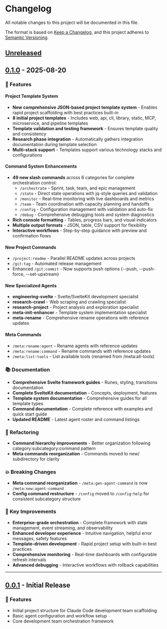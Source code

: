 # Changelog

All notable changes to this project will be documented in this file.

The format is based on [Keep a Changelog](https://keepachangelog.com/en/1.0.0/),
and this project adheres to [Semantic Versioning](https://semver.org/spec/v2.0.0.html).

## [Unreleased]

## [0.1.0] - 2025-08-20

### 🚀 Features

#### Project Template System
- **New comprehensive JSON-based project template system** - Enables rapid project scaffolding with best practices built-in
- **8 initial project templates** - Includes web, api, cli, library, static, MCP, microservice, and pipeline templates
- **Template validation and testing framework** - Ensures template quality and consistency
- **Research phase integration** - Automatically gathers integration documentation during template selection
- **Multi-stack support** - Templates support various technology stacks and configurations

#### Command System Enhancements
- **49 new slash commands** across 6 categories for complete orchestration control:
  - `/orchestrate` - Sprint, task, team, and epic management
  - `/state` - Direct state operations with jq-style queries and validation  
  - `/monitor` - Real-time monitoring with live dashboards and metrics
  - `/team` - Team coordination with capacity planning and handoffs
  - `/config` - Configuration management with validation and auto-fix
  - `/debug` - Comprehensive debugging tools and system diagnostics
- **Rich console formatting** - Tables, progress bars, and visual indicators
- **Multiple output formats** - JSON, table, CSV support for flexibility
- **Interactive workflows** - Step-by-step guidance with preview and confirmation flows

#### New Project Commands
- `/project:readme` - Parallel README updates across projects
- `/git:tag` - Automated release management
- Enhanced `/git:commit` - Now supports push options (--push, --push-force, --set-upstream)

#### New Specialized Agents
- **engineering-svelte** - Svelte/SvelteKit development specialist
- **research-crawl** - Web scraping and crawling specialist  
- **research-project** - Project analysis and exploration specialist
- **meta-init-enhancer** - Template system implementation specialist
- **meta-rename** - Comprehensive rename operations with reference updates

#### Meta Commands
- `/meta:rename:agent` - Rename agents with reference updates
- `/meta:rename:command` - Rename commands with reference updates
- `/meta:list:tools` - List available tools (renamed from /meta:all-tools)

### 📚 Documentation

- **Comprehensive Svelte framework guides** - Runes, styling, transitions documentation
- **Complete SvelteKit documentation** - Concepts, deployment, features
- **Template system documentation** - Comprehensive guides for all template types
- **Command documentation** - Complete reference with examples and quick start guide
- **Updated README** - Latest agent roster and command listings

### 🔧 Refactoring

- **Command hierarchy improvements** - Better organization following category:subcategory:command pattern
- **Meta commands reorganization** - Commands moved to new/ subdirectory for clarity

### 💥 Breaking Changes

- **Meta command reorganization** - `/meta:gen-agent-command` is now `/meta:new:agent-command`
- **Config command restructure** - `/config` moved to `/config:help` for consistent subcategory structure

### 🎯 Key Improvements

- **Enterprise-grade orchestration** - Complete framework with state management, event streaming, and observability
- **Enhanced developer experience** - Intuitive navigation, helpful error messages, safety features
- **Template-driven development** - Rapid project setup with built-in best practices
- **Comprehensive monitoring** - Real-time dashboards with configurable refresh intervals
- **Advanced debugging** - Interactive workflows with rollback capabilities

---

## [0.0.1] - Initial Release

### 🚀 Features

- Initial project structure for Claude Code development team scaffolding
- Basic agent configuration and workflow setup
- Core development team orchestration framework

[Unreleased]: https://github.com/your-username/cc-dev-team/compare/v0.1.0...HEAD
[0.1.0]: https://github.com/your-username/cc-dev-team/compare/v0.0.1...v0.1.0
[0.0.1]: https://github.com/your-username/cc-dev-team/releases/tag/v0.0.1